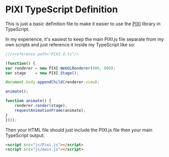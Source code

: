 # PIXI TypeScript Definition

This is just a basic definition file to make it easier to use the [PIXI](https://github.com/GoodBoyDigital/pixi.js) library in TypeScript.

In my experience, it's easiest to keep the main PIXI.js file separate from my own scripts and just reference it inside my TypeScript like so:

```TypeScript
///<reference path="PIXI.d.ts"/>

(function() {
var renderer = new PIXI.WebGLRenderer(800, 600);
var stage    = new PIXI.Stage();

document.body.appendChild(renderer.view);

animate();

function animate() {
    renderer.render(stage);
    requestAnimationFrame(animate);
}
}());
```

Then your HTML file should just include the PIXI.js file then your main TypeScript output:

```HTML
<script src="js/Pixi.js"></script>
<script src="js/main.js"></script>
```